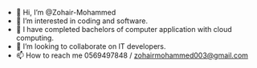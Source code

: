 - 👋 Hi, I’m @Zohair-Mohammed
- 👀 I’m interested in coding and software.
- 🌱 I have completed bachelors of computer application with cloud computing.
- 💞️ I’m looking to collaborate on IT developers.
- 📫 How to reach me 0569497848 / zohairmohammed003@gmail.com

<!---
Zohair-Mohammed/Zohair-Mohammed is a ✨ special ✨ repository because its `README.md` (this file) appears on your GitHub profile.
You can click the Preview link to take a look at your changes.
--->
